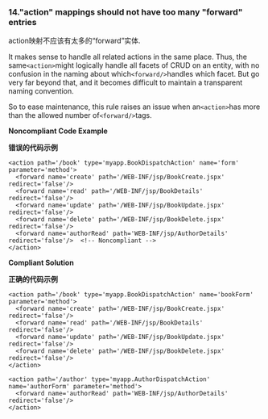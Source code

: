 ### 14."action" mappings should not have too many "forward" entries

action映射不应该有太多的“forward”实体.

It makes sense to handle all related actions in the same place. Thus, the same`<action>`might logically handle all facets of CRUD on an entity, with no confusion in the naming about which`<forward/>`handles which facet. But go very far beyond that, and it becomes difficult to maintain a transparent naming convention.

So to ease maintenance, this rule raises an issue when an`<action>`has more than the allowed number of`<forward/>`tags.



**Noncompliant Code Example**

**错误的代码示例**

```
<action path='/book' type='myapp.BookDispatchAction' name='form' parameter='method'>
  <forward name='create' path='/WEB-INF/jsp/BookCreate.jspx' redirect='false'/>
  <forward name='read' path='/WEB-INF/jsp/BookDetails' redirect='false'/>
  <forward name='update' path='/WEB-INF/jsp/BookUpdate.jspx' redirect='false'/>
  <forward name='delete' path='/WEB-INF/jsp/BookDelete.jspx' redirect='false'/>
  <forward name='authorRead' path='WEB-INF/jsp/AuthorDetails' redirect='false'/>  <!-- Noncompliant -->
</action>
```


**Compliant Solution**

**正确的代码示例**

```
<action path='/book' type='myapp.BookDispatchAction' name='bookForm' parameter='method'>
  <forward name='create' path='/WEB-INF/jsp/BookCreate.jspx' redirect='false'/>
  <forward name='read' path='/WEB-INF/jsp/BookDetails' redirect='false'/>
  <forward name='update' path='/WEB-INF/jsp/BookUpdate.jspx' redirect='false'/>
  <forward name='delete' path='/WEB-INF/jsp/BookDelete.jspx' redirect='false'/>
</action>

<action path='/author' type='myapp.AuthorDispatchAction' name='authorForm' parameter='method'>
  <forward name='authorRead' path='WEB-INF/jsp/AuthorDetails' redirect='false'/>
</action>
```

